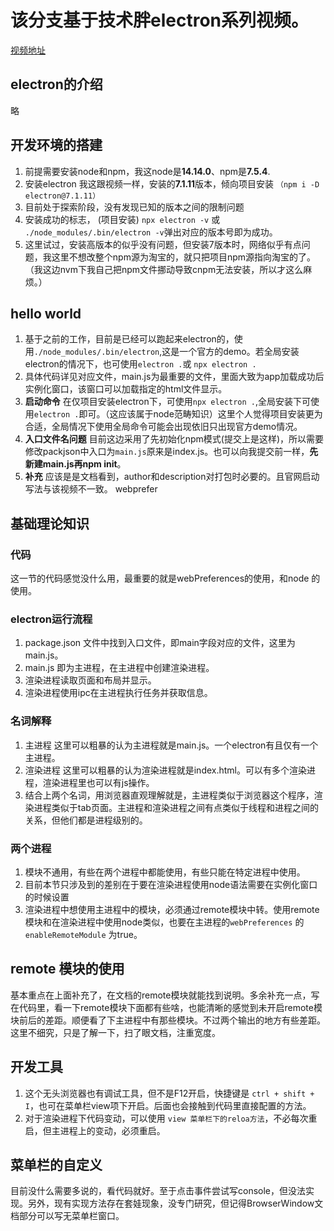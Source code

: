 # 该分支基于技术胖electron系列视频。

[视频地址](https://www.bilibili.com/video/BV177411s7Lt)


## electron的介绍

 略

## 开发环境的搭建 

1. 前提需要安装node和npm，我这node是**14.14.0**、npm是**7.5.4**.
2. 安装electron 我这跟视频一样，安装的**7.1.11**版本，倾向项目安装 `（npm i -D electron@7.1.11）`
3. 目前处于探索阶段，没有发现已知的版本之间的限制问题
4. 安装成功的标志， (项目安装) `npx electron -v`  或 `./node_modules/.bin/electron -v`弹出对应的版本号即为成功。
5. 这里试过，安装高版本的似乎没有问题，但安装7版本时，网络似乎有点问题，我这里不想改整个npm源为淘宝的，就只把项目npm源指向淘宝的了。（我这边nvm下我自己把npm文件挪动导致cnpm无法安装，所以才这么麻烦。）


## hello world 

1. 基于之前的工作，目前是已经可以跑起来electron的，使用`./node_modules/.bin/electron`,这是一个官方的demo。若全局安装electron的情况下，也可使用`electron .`或 `npx electron .`
2. 具体代码详见对应文件，main.js为最重要的文件，里面大致为app加载成功后实例化窗口，该窗口可以加载指定的html文件显示。
3. **启动命令** 在仅项目安装electron下，可使用`npx electron .`,全局安装下可使用`electron .`即可。（这应该属于node范畴知识）这里个人觉得项目安装更为合适，全局情况下使用全局命令可能会出现依旧只出现官方demo情况。
4. **入口文件名问题** 目前这边采用了先初始化npm模式(提交上是这样)，所以需要修改packjson中入口为`main.js`原来是index.js。也可以向我提交前一样，**先新建main.js再npm init**。
5. **补充** 应该是是文档看到，author和description对打包时必要的。且官网启动写法与该视频不一致。
webprefer
## 基础理论知识

### 代码
 这一节的代码感觉没什么用，最重要的就是webPreferences的使用，和node 的使用。

### electron运行流程
1. package.json 文件中找到入口文件，即main字段对应的文件，这里为main.js。
2. main.js 即为主进程，在主进程中创建渲染进程。
3. 渲染进程读取页面和布局并显示。
4. 渲染进程使用ipc在主进程执行任务并获取信息。

### 名词解释
1. 主进程  这里可以粗暴的认为主进程就是main.js。一个electron有且仅有一个主进程。
2. 渲染进程 这里可以粗暴的认为渲染进程就是index.html。可以有多个渲染进程，渲染进程里也可以有js操作。
3. 结合上两个名词，用浏览器直观理解就是，主进程类似于浏览器这个程序，渲染进程类似于tab页面。主进程和渲染进程之间有点类似于线程和进程之间的关系，但他们都是进程级别的。

### 两个进程

1. 模块不通用，有些在两个进程中都能使用，有些只能在特定进程中使用。
2. 目前本节只涉及到的差别在于要在渲染进程使用node语法需要在实例化窗口的时候设置
3. 渲染进程中想使用主进程中的模块，必须通过remote模块中转。使用remote模块和在渲染进程中使用node类似，也要在主进程的`webPreferences` 的`enableRemoteModule` 为true。

## remote 模块的使用

基本重点在上面补充了，在文档的remote模块就能找到说明。多余补充一点，写在代码里，看一下remote模块下面都有些啥，也能清晰的感觉到未开启remote模块前后的差距。顺便看了下主进程中有那些模块。不过两个输出的地方有些差距。这里不细究，只是了解一下，扫了眼文档，注重宽度。

## 开发工具

1. 这个无头浏览器也有调试工具，但不是F12开启，快捷键是 `ctrl + shift + I`，也可在菜单栏view项下开启。后面也会接触到代码里直接配置的方法。
2. 对于渲染进程下代码变动，可以使用 `view 菜单栏下的reloa方法`，不必每次重启，但主进程上的变动，必须重启。

## 菜单栏的自定义

目前没什么需要多说的，看代码就好。至于点击事件尝试写console，但没法实现。另外，现有实现方法存在套娃现象，没专门研究，但记得BrowserWindow文档部分可以写无菜单栏窗口。